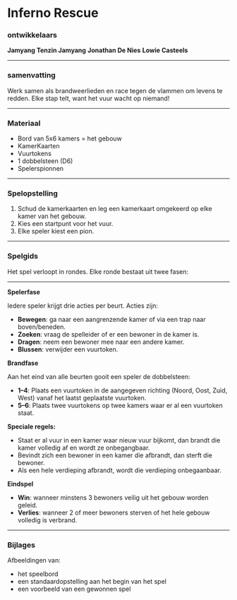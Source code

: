 # Inferno Rescue

### ontwikkelaars

**Jamyang Tenzin Jamyang**
**Jonathan De Nies**
**Lowie Casteels**

---

### samenvatting

Werk samen als brandweerlieden en race tegen de vlammen om levens te redden. Elke stap telt, want het vuur wacht op niemand!

---

### Materiaal

- Bord van 5x6 kamers = het gebouw
- KamerKaarten
- Vuurtokens
- 1 dobbelsteen (D6)
- Spelerspionnen

---

### Spelopstelling

1. Schud de kamerkaarten en leg een kamerkaart omgekeerd op elke kamer van het gebouw.
2. Kies een startpunt voor het vuur.
3. Elke speler kiest een pion.

---

### Spelgids

Het spel verloopt in rondes.
Elke ronde bestaat uit twee fasen:

---

**Spelerfase**

Iedere speler krijgt drie acties per beurt. Acties zijn:

- **Bewegen**: ga naar een aangrenzende kamer of via een trap naar boven/beneden.
- **Zoeken**: vraag de spelleider of er een bewoner in de kamer is.
- **Dragen**: neem een bewoner mee naar een andere kamer.
- **Blussen**: verwijder een vuurtoken.

**Brandfase**

Aan het eind van alle beurten gooit een speler de dobbelsteen:

- **1–4**: Plaats een vuurtoken in de aangegeven richting (Noord, Oost, Zuid, West) vanaf het laatst geplaatste vuurtoken.
- **5–6**: Plaats twee vuurtokens op twee kamers waar er al een vuurtoken staat.

**Speciale regels:**

- Staat er al vuur in een kamer waar nieuw vuur bijkomt, dan brandt die kamer volledig af en wordt ze onbegangbaar.
- Bevindt zich een bewoner in een kamer die afbrandt, dan sterft die bewoner.
- Als een hele verdieping afbrandt, wordt die verdieping onbegaanbaar.

**Eindspel**

- **Win**: wanneer minstens 3 bewoners veilig uit het gebouw worden geleid.
- **Verlies**: wanneer 2 of meer bewoners sterven of het hele gebouw volledig is verbrand.

---

### Bijlages

Afbeeldingen van:

- het speelbord
- een standaardopstelling aan het begin van het spel
- een voorbeeld van een gewonnen spel
